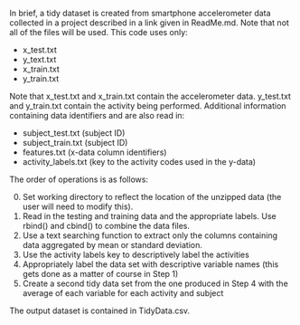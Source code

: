 In brief, a tidy dataset is created from smartphone accelerometer data collected in a project described in a link given in ReadMe.md.  Note that not all of the files will be used. This code uses only:
+ x_test.txt
+ y_text.txt
+ x_train.txt
+ y_train.txt

Note that x_test.txt and x_train.txt contain the accelerometer data. y_test.txt and y_train.txt contain the activity being performed.  Additional information containing data identifiers and are also read in:
+ subject_test.txt (subject ID)
+ subject_train.txt (subject ID)
+ features.txt (x-data column identifiers)
+ activity_labels.txt (key to the activity codes used in the y-data)

The order of operations is as follows:

0.  Set working directory to reflect the location of the unzipped data (the user will need to modify this).
1.  Read in the testing and training data and the appropriate labels.  Use rbind() and cbind() to combine the data files. 
2.  Use a text searching function to extract only the columns containing data aggregated by mean or standard deviation.
3.  Use the activity labels key to descriptively label the activities
4.  Appropriately label the data set with descriptive variable names (this gets done as a matter of course in Step 1)
5.  Create a second tidy data set from the one produced in Step 4 with the average of each variable for each activity and subject 

The output dataset is contained in TidyData.csv.

